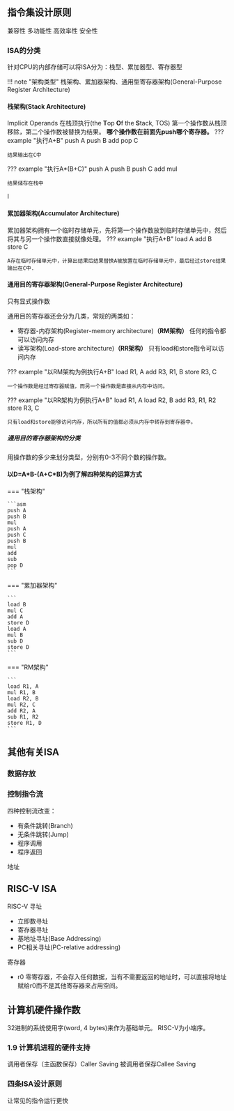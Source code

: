 ## 指令集设计原则
兼容性
多功能性
高效率性
安全性
### ISA的分类
针对CPU的内部存储可以将ISA分为：栈型、累加器型、寄存器型

!!! note "架构类型"
	栈架构、累加器架构、通用型寄存器架构(General-Purpose Register Architecture)

#### 栈架构(Stack Architecture)
Implicit Operands
在栈顶执行(the **T**op **O**f the **S**tack, TOS)
第一个操作数从栈顶移除，第二个操作数被替换为结果。
**哪个操作数在前面先push哪个寄存器。**
??? example "执行A+B"
	push A
	push B
	add
	pop C

	结果输出在C中
??? example "执行A*(B+C)"
	push A
	push B
	push C
	add
	mul

	结果储存在栈中
I
#### 累加器架构(Accumulator Architecture)
累加器架构拥有一个临时存储单元，先将第一个操作数放到临时存储单元中，然后将其与另一个操作数直接就像处理。
??? example "执行A+B"
	load A
	add	B
	store C

	A存在临时存储单元中，计算出结果后结果替换A被放置在临时存储单元中，最后经过store结果输出在C中.

#### 通用目的寄存器架构(General-Purpose Register Architecture)
只有显式操作数

通用目的寄存器还会分为几类，常规的两类如：
+ 寄存器-内存架构(Register-memory architecture)**（RM架构）**
任何的指令都可以访问内存
+ 读写架构(Load-store architecture)**（RR架构）**
只有load和store指令可以访问内存


??? example "以RM架构为例执行A+B"
	load R1, A
	add	R3, R1, B
	store R3, C

	一个操作数是经过寄存器赋值，而另一个操作数是直接从内存中访问。

??? example "以RR架构为例执行A+B"
	load R1, A
	load R2, B
	add	R3, R1, R2
	store R3, C

	只有load和store能够访问内存，所以所有的值都必须从内存中转存到寄存器中。

##### 通用目的寄存器架构的分类
用操作数的多少来划分类型，分别有0-3不同个数的操作数。


#### 以D=A\*B-(A+C\*B)为例了解四种架构的运算方式

=== "栈架构"
	
	```asm
	push A
	push B
	mul
	push A
	push C
	push B
	mul
	add
	sub
	pop D
	```

=== "累加器架构"
	
	```
	load B
	mul C
	add A
	store D
	load A
	mul B
	sub D
	store D 
	```
=== "RM架构"

	```
	load R1, A
	mul R1, B
	load R2, B
	mul R2, C
	add R2, A
	sub R1, R2
	store R1, D
	```

## 其他有关ISA
### 数据存放
### 控制指令流
四种控制流改变：
+ 有条件跳转(Branch)
+ 无条件跳转(Jump)
+ 程序调用
+ 程序返回

地址

## RISC-V ISA
RISC-V 寻址
+ 立即数寻址
+ 寄存器寻址
+ 基地址寻址(Base Addressing)
+ PC相关寻址(PC-relative addressing)

寄存器
+ r0 零寄存器，不会存入任何数据，当有不需要返回的地址时，可以直接将地址赋给r0而不是其他寄存器来占用空间。

## 计算机硬件操作数
32进制的系统使用字(word, 4 bytes)来作为基础单元。
RISC-V为小端序。


### 1.9 计算机进程的硬件支持
调用者保存（主函数保存）Caller Saving
被调用者保存Callee Saving

### 四条ISA设计原则

让常见的指令运行更快